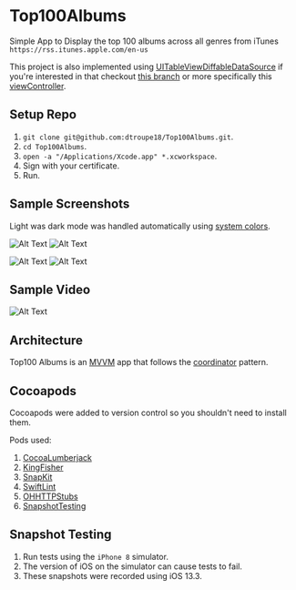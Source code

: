 # Top100Albums
Simple App to Display the top 100 albums across all genres from iTunes `https://rss.itunes.apple.com/en-us`

This project is also implemented using [UITableViewDiffableDataSource](https://developer.apple.com/documentation/uikit/uitableviewdiffabledatasource) if you're interested in that checkout [this branch](https://github.com/dtroupe18/Top100Albums/tree/diffableDataSource) or more specifically this [viewController](https://github.com/dtroupe18/Top100Albums/blob/diffableDataSource/Top100Albums/UI/Screens/TopAlbums/TopAlbumsViewController.swift).


## Setup Repo

1. `git clone git@github.com:dtroupe18/Top100Albums.git`.
2. `cd Top100Albums`.
3. `open -a "/Applications/Xcode.app" *.xcworkspace`.
4. Sign with your certificate.
5. Run.



## Sample Screenshots

Light was dark mode was handled automatically using [system colors](https://developer.apple.com/design/human-interface-guidelines/ios/visual-design/color).

![Alt Text](SampleScreenshots/DarkModeList.PNG)
![Alt Text](SampleScreenshots/LightModeList.PNG)


![Alt Text](SampleScreenshots/DarkModeDetails.PNG)
![Alt Text](SampleScreenshots/LightModeDetails.PNG)



## Sample Video

![Alt Text](SampleScreenshots/Sample.gif)


## Architecture

Top100 Albums is an [MVVM](https://en.wikipedia.org/wiki/Model%E2%80%93view%E2%80%93viewmodel) app that follows the [coordinator](https://benoitpasquier.com/coordinator-pattern-swift/) pattern.

## Cocoapods

Cocoapods were added to version control so you shouldn't need to install them. 

Pods used:

1. [CocoaLumberjack](https://github.com/CocoaLumberjack/CocoaLumberjack)
2. [KingFisher](https://github.com/onevcat/Kingfisher)
3. [SnapKit](https://github.com/SnapKit/SnapKit)
4. [SwiftLint](https://github.com/realm/SwiftLint)
5. [OHHTTPStubs](https://github.com/AliSoftware/OHHTTPStubs)
6. [SnapshotTesting](https://github.com/pointfreeco/swift-snapshot-testing)


## Snapshot Testing

1. Run tests using the `iPhone 8` simulator.
2. The version of iOS on the simulator can cause tests to fail. 
3. These snapshots were recorded using iOS 13.3.
